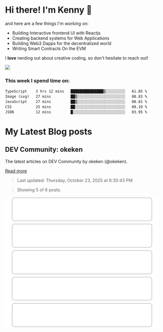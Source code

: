 # Hi there! I'm Kenny :cowboy_hat_face:

and here are a few things I'm working on:

- Building Interactive frontend UI with Reactjs
- Creating backend systems for Web Applications
- Building Web3 Dapps for the decentralized world
- Writing Smart Contracts On the EVM

I **love** nerding out about creative coding, so don't hesitate to reach out!

<img height="180em" src="https://github-readme-stats.vercel.app/api?username=okeken&show_icons=true&hide_border=true&&count_private=true&include_all_commits=true" />

### This week I spend time on:

<!--START_SECTION:waka-->

```txt
TypeScript    3 hrs 12 mins   ███████████████▒░░░░░░░░░   61.85 %
Image (svg)   27 mins         ██▒░░░░░░░░░░░░░░░░░░░░░░   08.83 %
JavaScript    27 mins         ██▒░░░░░░░░░░░░░░░░░░░░░░   08.81 %
CSS           25 mins         ██░░░░░░░░░░░░░░░░░░░░░░░   08.19 %
JSON          12 mins         █░░░░░░░░░░░░░░░░░░░░░░░░   03.95 %
```

<!--END_SECTION:waka-->


# My Latest Blog posts

<!-- blog-post-list:start -->
## DEV Community\: okeken

The latest articles on DEV Community by okeken \(@okeken\).

[Read more](https://dev.to/okeken)
> Last updated: Thursday, October 23, 2025 at 6:30:43 PM

> Showing 5 of 6 posts.

[![How to Download a Folder from GitHub](https://raw.githubusercontent.com/okeken/okeken/main/blog-post-list-output/DEV_Community__okeken/How_to_Download_a_Folder_from_GitHub.svg)](https://dev.to/okeken/how-to-download-a-folder-from-github-523h)
[![Regex for Developers: From Zero to Confident with a Real-Time Tester](https://raw.githubusercontent.com/okeken/okeken/main/blog-post-list-output/DEV_Community__okeken/Regex_for_Developers__From_Zero_to_Confident_with_a_Real-Time_Tester.svg)](https://dev.to/okeken/regex-for-developers-from-zero-to-confident-with-a-real-time-tester-2j6h)
[![Javascript to know for Reactjs](https://raw.githubusercontent.com/okeken/okeken/main/blog-post-list-output/DEV_Community__okeken/Javascript_to_know_for_Reactjs.svg)](https://dev.to/okeken/javascript-to-know-for-reactjs-5e34)
[![How to create an admin panel in React JS - Part 2](https://raw.githubusercontent.com/okeken/okeken/main/blog-post-list-output/DEV_Community__okeken/How_to_create_an_admin_panel_in_React_JS_-_Part_2.svg)](https://dev.to/okeken/how-to-create-an-admin-panel-in-react-js-part-2-3j9)
[![How to create an admin panel in React JS- Part 1](https://raw.githubusercontent.com/okeken/okeken/main/blog-post-list-output/DEV_Community__okeken/How_to_create_an_admin_panel_in_React_JS-_Part_1.svg)](https://dev.to/okeken/how-to-create-an-admin-panel-in-react-js-26d6)


<!-- blog-post-list:end -->
